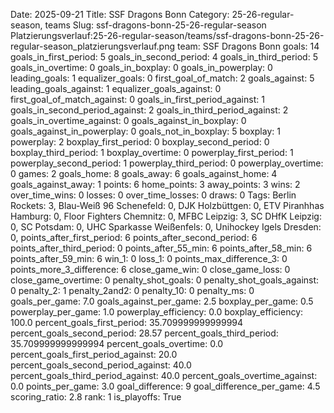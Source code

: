 Date: 2025-09-21
Title: SSF Dragons Bonn
Category: 25-26-regular-season, teams
Slug: ssf-dragons-bonn-25-26-regular-season
Platzierungsverlauf:25-26-regular-season/teams/ssf-dragons-bonn-25-26-regular-season_platzierungsverlauf.png
team: SSF Dragons Bonn
goals: 14
goals_in_first_period: 5
goals_in_second_period: 4
goals_in_third_period: 5
goals_in_overtime: 0
goals_in_boxplay: 0
goals_in_powerplay: 0
leading_goals: 1
equalizer_goals: 0
first_goal_of_match: 2
goals_against: 5
leading_goals_against: 1
equalizer_goals_against: 0
first_goal_of_match_against: 0
goals_in_first_period_against: 1
goals_in_second_period_against: 2
goals_in_third_period_against: 2
goals_in_overtime_against: 0
goals_against_in_boxplay: 0
goals_against_in_powerplay: 0
goals_not_in_boxplay: 5
boxplay: 1
powerplay: 2
boxplay_first_period: 0
boxplay_second_period: 0
boxplay_third_period: 1
boxplay_overtime: 0
powerplay_first_period: 1
powerplay_second_period: 1
powerplay_third_period: 0
powerplay_overtime: 0
games: 2
goals_home: 8
goals_away: 6
goals_against_home: 4
goals_against_away: 1
points: 6
home_points: 3
away_points: 3
wins: 2
over_time_wins: 0
losses: 0
over_time_losses: 0
draws: 0
Tags:  Berlin Rockets: 3,  Blau-Weiß 96 Schenefeld: 0,  DJK Holzbüttgen: 0,  ETV Piranhhas Hamburg: 0,  Floor Fighters Chemnitz: 0,  MFBC Leipzig: 3,  SC DHfK Leipzig: 0,  SC Potsdam: 0,  UHC Sparkasse Weißenfels: 0,  Unihockey Igels Dresden: 0,
points_after_first_period: 6
points_after_second_period: 6
points_after_third_period: 0
points_after_55_min: 6
points_after_58_min: 6
points_after_59_min: 6
win_1: 0
loss_1: 0
points_max_difference_3: 0
points_more_3_difference: 6
close_game_win: 0
close_game_loss: 0
close_game_overtime: 0
penalty_shot_goals: 0
penalty_shot_goals_against: 0
penalty_2: 1
penalty_2and2: 0
penalty_10: 0
penalty_ms: 0
goals_per_game: 7.0
goals_against_per_game: 2.5
boxplay_per_game: 0.5
powerplay_per_game: 1.0
powerplay_efficiency: 0.0
boxplay_efficiency: 100.0
percent_goals_first_period: 35.709999999999994
percent_goals_second_period: 28.57
percent_goals_third_period: 35.709999999999994
percent_goals_overtime: 0.0
percent_goals_first_period_against: 20.0
percent_goals_second_period_against: 40.0
percent_goals_third_period_against: 40.0
percent_goals_overtime_against: 0.0
points_per_game: 3.0
goal_difference: 9
goal_difference_per_game: 4.5
scoring_ratio: 2.8
rank: 1
is_playoffs: True
